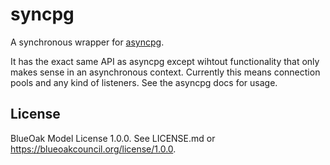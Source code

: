 # syncpg

A synchronous wrapper for [asyncpg](https://pypi.org/project/asyncpg/).

It has the exact same API as asyncpg except wihtout functionality that only makes sense in an asynchronous context.
Currently this means connection pools and any kind of listeners.
See the asyncpg docs for usage.

## License

BlueOak Model License 1.0.0. See LICENSE.md or <https://blueoakcouncil.org/license/1.0.0>.
